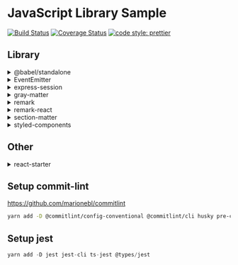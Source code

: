 # JavaScript Library Sample

[![Build Status](https://travis-ci.org/Himenon/js-one-shot.svg?branch=master)](https://travis-ci.org/Himenon/js-one-shot)
[![Coverage Status](https://coveralls.io/repos/github/Himenon/js-one-shot/badge.svg?branch=master)](https://coveralls.io/github/Himenon/js-one-shot?branch=master)
[![code style: prettier](https://img.shields.io/badge/code_style-prettier-ff69b4.svg?style=flat-square)](https://github.com/prettier/prettier)

## Library

<details>
  <summary>@babel/standalone</summary>
  https://github.com/babel/babel/tree/master/packages/babel-standalone
</details>
<details>
  <summary>EventEmitter</summary>
  <p>https://nodejs.org/api/events.html#events_emitter_removelistener_eventname_listener</p>
  <p>EventEmitterのテスト</p>
</details>
<details>
  <summary>express-session</summary>
  <p>https://github.com/expressjs/session</p>
  <p>Debug: yarn run express:session</p>
</details>
<details>
  <summary>gray-matter</summary>
  https://github.com/jonschlinkert/gray-matter
</details>
<details>
  <summary>remark</summary>
  https://github.com/gnab/remark
</details>
<details>
  <summary>remark-react</summary>
  https://github.com/mapbox/remark-react
</details>
<details>
  <summary>section-matter</summary>
  https://github.com/jonschlinkert/section-matter
</details>
<details>
  <summary>styled-components</summary>
  https://github.com/styled-components
</details>

## Other

<details>
  <summary>react-starter</summary>
  Debug: `yarn run react:starter`
</details>

## Setup commit-lint

<https://github.com/marionebl/commitlint>

```bash
yarn add -D @commitlint/config-conventional @commitlint/cli husky pre-commit @commitlint/travis-cli
```

## Setup jest

```ts
yarn add -D jest jest-cli ts-jest @types/jest
```

